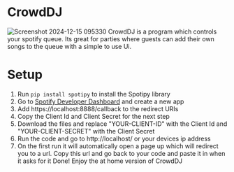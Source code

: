 # CrowdDJ
![Screenshot 2024-12-15 095330](https://github.com/user-attachments/assets/d627118b-b16c-46c2-b4ca-ea38db2040d1)
CrowdDJ is a program which controls your spotify queue. Its great for parties where guests can add their own songs to the queue with a simple to use Ui.

# Setup
1. Run ```pip install spotipy``` to install the Spotipy library
2. Go to [Spotify Developer Dashboard](https://developer.spotify.com/dashboard) and create a new app
3. Add https://localhost:8888/callback to the redirect URIs
4. Copy the Client Id and Client Secret for the next step
5. Download the files and replace "YOUR-CLIENT-ID" with the Client Id and "YOUR-CLIENT-SECRET" with the Client Secret
6. Run the code and go to http://localhost/ or your devices ip address
7. On the first run it will automatically open a page up which will redirect you to a url. Copy this url and go back to your code and paste it in when it asks for it
Done! Enjoy the at home version of CrowdDJ
